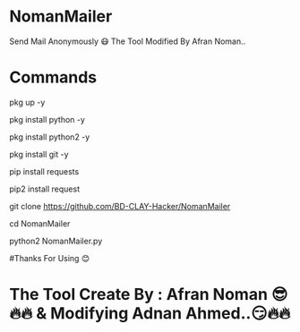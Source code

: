 # NomanMailer
Send Mail Anonymously 😷 The Tool Modified By Afran Noman..
# Commands



 pkg up -y


 pkg install python -y


 pkg install python2 -y


 pkg install git -y


 pip install requests


 pip2 install request


 git clone https://github.com/BD-CLAY-Hacker/NomanMailer


 cd NomanMailer


 python2 NomanMailer.py

#Thanks For Using 😊
# The Tool Create By : Afran Noman 😎🔥🔥 & Modifying Adnan Ahmed..😏🔥🔥
